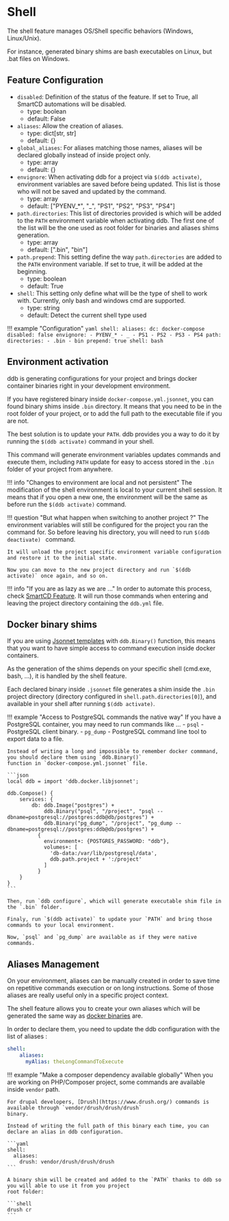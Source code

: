 Shell
===

The shell feature manages OS/Shell specific behaviors (Windows, Linux/Unix).

For instance, generated binary shims are bash executables on Linux, but .bat files on Windows.

Feature Configuration
---

- `disabled`: Definition of the status of the feature. If set to True, all SmartCD automations will be disabled.
    - type: boolean
    - default: False
- `aliases`: Allow the creation of aliases.
    - type: dict[str, str]
    - default: {}
- `global_aliases`: For aliases matching those names, aliases will be declared globally instead of inside project only.
    - type: array
    - default: {}
- `envignore`: 
    When activating ddb for a project via `$(ddb activate)`, environment variables are saved before being updated.
    This list is those who will not be saved and updated by the command.
    - type: array
    - default: ["PYENV_*", "_", "PS1", "PS2", "PS3", "PS4"]
- `path.directories`: 
    This list of directories provided is which will be added to the `PATH` environment variable when activating ddb.
    The first one of the list will be the one used as root folder for binaries and aliases shims generation.
    - type: array
    - default: [".bin", "bin"]
- `path.prepend`: This setting define the way `path.directories` are added to the `PATH` environment variable.
    If set to true, it will be added at the beginning.
    - type: boolean
    - default: True
- `shell`: This setting only define what will be the type of shell to work with. Currently, only bash and windows cmd 
    are supported.
    - type: string
    - default: Detect the current shell type used
    
!!! example "Configuration"
    ```yaml
    shell:
      aliases:
        dc: docker-compose
      disabled: false
      envignore:
      - PYENV_*
      - _
      - PS1
      - PS2
      - PS3
      - PS4
      path:
        directories:
        - .bin
        - bin
        prepend: true
      shell: bash
    ```

Environment activation
---

ddb is generating configurations for your project and brings docker container binaries right in your development 
environment. 

If you have registered binary inside `docker-compose.yml.jsonnet`, you can found binary shims inside `.bin` directory.
It means that you need to be in the root folder of your project, or to add the full path to the executable file if you 
are not.

The best solution is to update your `PATH`. ddb provides you a way to do it by running the `$(ddb activate)` command in your shell.

This command will generate environment variables updates commands and execute them, including `PATH` update for easy 
to access stored in the `.bin` folder of your project from anywhere.

!!! info "Changes to environment are local and not persistent"
    The modification of the shell environment is local to your current shell session. 
    It means that if you open a new one, the environment will be the same as before run the `$(ddb activate)` command.

!!! question "But what happen when switching to another project ?"
    The environment variables will still be configured for the project you ran the command for. So before leaving his directory,
    you will need to run `$(ddb deactivate) ` command.

    It will unload the project specific environment variable configuration and restore it to the initial state.
    
    Now you can move to the new project directory and run `$(ddb activate)` once again, and so on.

!!! info "If you are as lazy as we are ..."
    In order to automate this process, check [SmartCD Feature](smartcd.md). It will run those commands when entering 
    and leaving the project directory containing the `ddb.yml` file.

Docker binary shims
--- 

If you are using [Jsonnet templates](jsonnet.md) with `ddb.Binary()` function, this means that you want to have 
simple access to command execution inside docker containers. 

As the generation of the shims depends on your specific shell (cmd.exe, bash, ...), it is handled by the shell feature.

Each declared binary inside `.jsonnet` file generates a shim inside the `.bin` project directory 
(directory configured in `shell.path.directories[0]`), and available in your shell after running `$(ddb activate)`.

!!! example "Access to PostgreSQL commands the native way"
    If you have a PostgreSQL container, you may need to run commands like ...
      - `psql` - PostgreSQL client binary.
      - `pg_dump` - PostgreSQL command line tool to export data to a file.
   
    Instead of writing a long and impossible to remember docker commmand, you should declare them using `ddb.Binary()` 
    function in `docker-compose.yml.jsonnet` file.
    
    ```json
    local ddb = import 'ddb.docker.libjsonnet';
    
    ddb.Compose() {
        services: {
            db: ddb.Image("postgres") +
                ddb.Binary("psql", "/project", "psql --dbname=postgresql://postgres:ddb@db/postgres") +
                ddb.Binary("pg_dump", "/project", "pg_dump --dbname=postgresql://postgres:ddb@db/postgres") +
              {
                environment+: {POSTGRES_PASSWORD: "ddb"},
                volumes+: [
                  'db-data:/var/lib/postgresql/data',
                  ddb.path.project + ':/project'
                ]
              }
        }
    }
    ```
    
    Then, run `ddb configure`, which will generate executable shim file in the `.bin` folder.
    
    Finaly, run `$(ddb activate)` to update your `PATH` and bring those commands to your local environment.

    Now, `psql` and `pg_dump` are available as if they were native commands.

Aliases Management
---

On your environment, aliases can be manually created in order to save time on repetitive commands execution or on long
instructions.
Some of those aliases are really useful only in a specific project context.

The shell feature allows you to create your own aliases which will be generated the same way as 
[docker binaries](#docker-binary-generation) are.

In order to declare them, you need to update the ddb configuration with the list of aliases : 

```yaml
shell:
    aliases:
      myAlias: theLongCommandToExecute
```  

!!! example "Make a composer dependency available globally"
    When you are working on PHP/Composer project, some commands are available inside `vendor` path.
    
    For drupal developers, [Drush](https://www.drush.org/) commands is available through `vendor/drush/drush/drush` 
    binary.
    
    Instead of writing the full path of this binary each time, you can declare an alias in ddb configuration. 
    
    ```yaml
    shell:
      aliases:
        drush: vendor/drush/drush/drush
    ```
    
    A binary shim will be created and added to the `PATH` thanks to ddb so you will able to use it from you project 
    root folder: 
    
    ```shell
    drush cr
    ```  